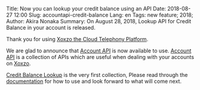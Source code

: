 Title: Now you can lookup your credit balance using an API
Date: 2018-08-27 12:00
Slug: accountapi-credit-balance
Lang: en
Tags: new feature; 2018;
Author: Akira Nonaka
Summary: On August 28, 2018, Lookup API for Credit Balance in your account is released.

Thank you for using [Xoxzo the Cloud Telephony Platform](https://www.xoxzo.com/en/).

We are glad to announce that [Account API](https://docs.xoxzo.com/en/account.html#) is now available to use.
[Account API](https://docs.xoxzo.com/en/account.html#) is a collection of APIs which are useful when dealing with your accounts
on [Xoxzo](https://www.xoxzo.com/en/).

[Credit Balance Lookup](https://docs.xoxzo.com/en/account.html#credit-balance-lookup) is the very first collection, 
Please read through the [documentation](https://docs.xoxzo.com/en/account.html#) for how to use and look forward to what will come next.

